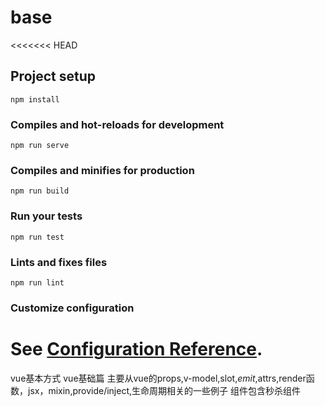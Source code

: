 # base
<<<<<<< HEAD

## Project setup
```
npm install
```

### Compiles and hot-reloads for development
```
npm run serve
```

### Compiles and minifies for production
```
npm run build
```

### Run your tests
```
npm run test
```

### Lints and fixes files
```
npm run lint
```

### Customize configuration
See [Configuration Reference](https://cli.vuejs.org/config/).
=======
vue基本方式
vue基础篇
主要从vue的props,v-model,slot,$emit,$attrs,render函数，jsx，mixin,provide/inject,生命周期相关的一些例子
组件包含秒杀组件

